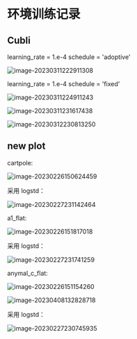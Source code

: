 # 环境训练记录

## Cubli

learning_rate = 1.e-4 
schedule = 'adoptive'

![image-20230311222911308](http://hongxiwong-pic.oss-cn-beijing.aliyuncs.com/img/image-20230311222911308.png)

learning_rate = 1.e-4 
schedule = 'fixed'

![image-20230311224911243](http://hongxiwong-pic.oss-cn-beijing.aliyuncs.com/img/image-20230311224911243.png)



![image-20230311231617438](http://hongxiwong-pic.oss-cn-beijing.aliyuncs.com/img/image-20230311231617438.png)

![image-20230312230813250](http://hongxiwong-pic.oss-cn-beijing.aliyuncs.com/img/image-20230312230813250.png)

## new plot

cartpole:

![image-20230226150624459](http://hongxiwong-pic.oss-cn-beijing.aliyuncs.com/img/image-20230226150624459.png)

采用 logstd：

![image-20230227231142464](http://hongxiwong-pic.oss-cn-beijing.aliyuncs.com/img/image-20230227231142464.png)

a1_flat:

![image-20230226151817018](https://hongxiwong-pic.oss-cn-beijing.aliyuncs.com/img/image-20230226151817018.png)

采用 logstd：

![image-20230227231741259](http://hongxiwong-pic.oss-cn-beijing.aliyuncs.com/img/image-20230227231741259.png)

anymal_c_flat:

![image-20230226151154260](https://hongxiwong-pic.oss-cn-beijing.aliyuncs.com/img/image-20230226151154260.png)

![image-20230408132828718](http://hongxiwong-pic.oss-cn-beijing.aliyuncs.com/img/image-20230408132828718.png)

采用 logstd：

![image-20230227230745935](http://hongxiwong-pic.oss-cn-beijing.aliyuncs.com/img/image-20230227230745935.png)
